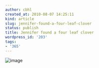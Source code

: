 ```yaml
---
author: cbhl
created_at: 2010-08-07 14:25:11
kind: article
slug: jennifer-found-a-four-leaf-clover
status: publish
title: Jennifer found a four leaf clover
wordpress_id: '203'
tags:
- '365'
---
```


![image](http://images.azuresky.ca/blog/wp-content/uploads/2010/08/wpid-IMG_20100807_141721.jpg)
